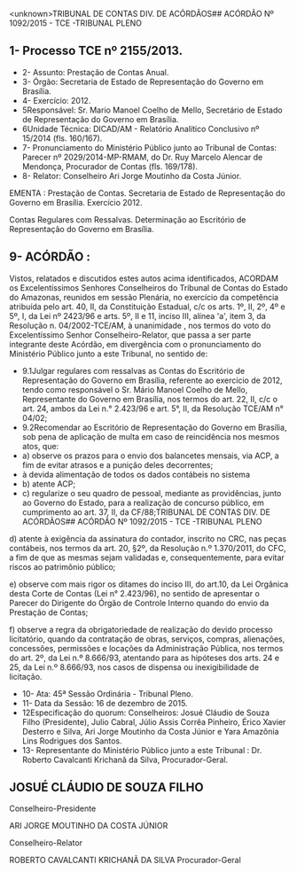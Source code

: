 &lt;unknown&gt;TRIBUNAL DE CONTAS DIV. DE ACÓRDÃOS## ACÓRDÃO Nº 1092/2015 - TCE -TRIBUNAL PLENO

## 1- Processo TCE nº 2155/2013.

- 2- Assunto: Prestação de Contas Anual.
- 3- Órgão: Secretaria de Estado de Representação do Governo em Brasília.
- 4- Exercício: 2012.
- 5Responsável: Sr. Mario Manoel Coelho de Mello, Secretário de Estado de Representação do Governo em Brasília.
- 6Unidade  Técnica: DICAD/AM -  Relatório  Analítico  Conclusivo  nº  15/2014  (fls. 160/167).
- 7-  Pronunciamento  do Ministério Público  junto  ao Tribunal  de Contas: Parecer  nº 2029/2014-MP-RMAM, do Dr. Ruy Marcelo Alencar de Mendonça, Procurador de Contas (fls. 169/178).
- 8- Relator: Conselheiro Ari Jorge Moutinho da Costa Júnior.

EMENTA : Prestação  de  Contas. Secretaria de Estado de Representação do Governo em Brasília. Exercício 2012.

Contas  Regulares  com  Ressalvas.  Determinação ao Escritório  de  Representação  do  Governo  em Brasília.

## 9- ACÓRDÃO :

Vistos, relatados e discutidos estes autos acima identificados, ACORDAM os Excelentíssimos Senhores Conselheiros do Tribunal de Contas do Estado do Amazonas, reunidos em sessão Plenária, no exercício da competência atribuída pelo  art.  40,  II, da Constituição Estadual, c/c os arts. 1º, II, 2º, 4º e 5º, I, da Lei nº 2423/96 e arts. 5º, II e 11, inciso  III,  alínea  'a',  item  3,  da  Resolução  n.  04/2002-TCE/AM, à  unanimidade ,  nos termos  do  voto  do  Excelentíssimo  Senhor  Conselheiro-Relator,  que  passa  a  ser  parte integrante deste  Acórdão, em divergência com o pronunciamento do Ministério Público junto a este Tribunal, no sentido de:

- 9.1Julgar regulares com ressalvas as Contas do Escritório de Representação  do  Governo  em  Brasília,  referente  ao  exercício  de  2012,  tendo  como responsável o Sr. Mário Manoel Coelho de Mello, Representante do Governo em Brasília, nos termos do art. 22, II, c/c o art. 24, ambos da Lei n.° 2.423/96 e art. 5°, II, da Resolução TCE/AM n° 04/02;
- 9.2Recomendar ao  Escritório  de  Representação  do  Governo  em  Brasília, sob pena de aplicação de multa em caso de reincidência nos mesmos atos, que:
- a) observe os prazos para o envio dos balancetes mensais, via ACP, a fim de evitar atrasos e a punição deles decorrentes;
- à devida alimentação de todos os dados contábeis no sistema
- b) atente ACP;
- c) regularize o seu quadro de pessoal, mediante as providências, junto ao Governo do Estado, para a realização de concurso público, em cumprimento ao art. 37, II, da CF/88;TRIBUNAL DE CONTAS DIV. DE ACÓRDÃOS## ACÓRDÃO Nº 1092/2015 - TCE -TRIBUNAL PLENO

d) atente à  exigência da assinatura do contador, inscrito no CRC, nas peças contábeis, nos termos da art. 20, §2º, da Resolução n.º 1.370/2011, do CFC, a fim de que  as  mesmas  sejam  validadas  e,  consequentemente,  para  evitar  riscos  ao patrimônio público;

e) observe com  mais  rigor  os  ditames  do  inciso  III,  do  art.10,  da  Lei Orgânica desta Corte de Contas (Lei n° 2.423/96), no sentido de apresentar o Parecer do Dirigente do Órgão de Controle Interno quando do envio da Prestação de Contas;

f) observe a regra da obrigatoriedade de realização do devido processo licitatório,  quando da contratação de  obras, serviços, compras, alienações, concessões, permissões  e  locações  da  Administração  Pública,  nos  termos  do  art.  2º,  da  Lei  n.º 8.666/93, atentando para as hipóteses dos arts. 24 e 25, da Lei n.º 8.666/93, nos casos de dispensa ou inexigibilidade de licitação.

- 10- Ata: 45ª Sessão Ordinária - Tribunal Pleno.
- 11- Data da Sessão: 16 de dezembro de 2015.
- 12Especificação do quorum: Conselheiros: Josué Cláudio de Souza Filho (Presidente), Julio Cabral, Júlio  Assis Corrêa Pinheiro, Érico Xavier Desterro e Silva, Ari Jorge Moutinho da Costa Júnior e Yara Amazônia Lins Rodrigues dos Santos.
- 13- Representante do Ministério Público junto a este Tribunal : Dr. Roberto Cavalcanti Krichanã da Silva, Procurador-Geral.

## JOSUÉ CLÁUDIO DE SOUZA FILHO

Conselheiro-Presidente

ARI JORGE MOUTINHO DA COSTA JÚNIOR

Conselheiro-Relator

ROBERTO CAVALCANTI KRICHANÃ DA SILVA Procurador-Geral